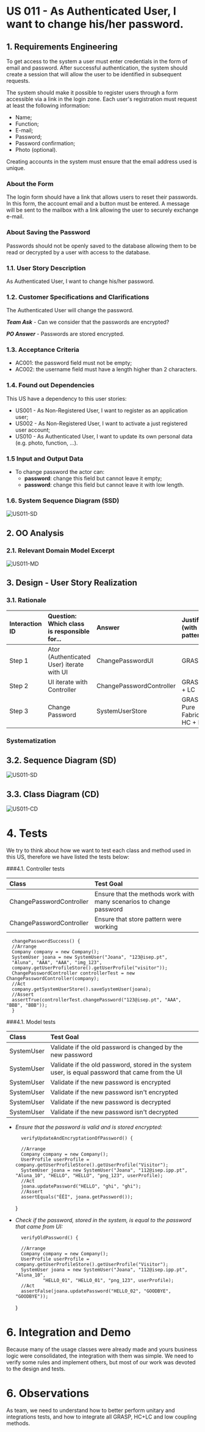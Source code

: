 # US 011 - As Authenticated User, I want to change his/her password. 

## 1. Requirements Engineering

To get access to the system a user must enter credentials in the form of email and password.
After successful authentication, the system should create a session that will allow the user to
be identified in subsequent requests.

The system should make it possible to register users through a form accessible via a link in the
login zone. Each user's registration must request at least the following information:

- Name;
- Function;
- E-mail;
- Password;
- Password confirmation;
- Photo (optional).

Creating accounts in the system must ensure that the email address used is unique.

### About the Form

The login form should have a link that allows users to reset their passwords. In this form, the account email 
and a button must be entered. A message will be sent to the mailbox with a link allowing 
the user to securely exchange e-mail.

### About Saving the Password

Passwords should not be openly saved to the database allowing them to be read or decrypted 
by a user with access to the database.

### 1.1. User Story Description

As Authenticated User, I want to change his/her password.

### 1.2. Customer Specifications and Clarifications 

The Authenticated User will change the password.

***Team Ask*** - Can we consider that the passwords are encrypted?

***PO Answer*** - Passwords are stored encrypted.


### 1.3. Acceptance Criteria

- AC001: the password field must not be empty;
- AC002: the username field must have a length higher than 2 characters.


### 1.4. Found out Dependencies

This US have a dependency to this user stories: 

- US001 - As Non-Registered User, I want to register as an application user;
- US002 - As Non-Registered User, I want to activate a just registered user account;
- US010 - As Authenticated User, I want to update its own personal data (e.g. photo, function, ...).

### 1.5 Input and Output Data

- To change password the actor can:
  - **password**: change this field but cannot leave it empty;
  - **password**: change this field but cannot leave it with low length.

### 1.6. System Sequence Diagram (SSD)

![US011-SD](US011-SSD.svg)


## 2. OO Analysis

### 2.1. Relevant Domain Model Excerpt 


![US011-MD](US011-MD.svg)


## 3. Design - User Story Realization 

### 3.1. Rationale


| Interaction ID | Question: Which class is responsible for... | Answer  | Justification (with patterns)  |
|:-------------  |:--------------------- |:------------|:---------------------------- |
| Step 1  		 |	Ator (Authenticated User) iterate with UI	|ChangePasswordUI|GRASP|
| Step 2  		 |	UI iterate with Controller	|ChangePasswordController|GRASP / HC + LC|
| Step 3  		 |	Change Password  | SystemUserStore | GRASP - Pure Fabrication / HC + LC |


[comment]: <> (| Step 4  		 |							 |             |                              |)

[comment]: <> (| Step 5  		 |							 |             |                              |)

[comment]: <> (| Step 6  		 |							 |             |                              |              )

### Systematization ##

[comment]: <> (According to the taken rationale, the conceptual classes promoted to software classes are: )

[comment]: <> ( * Class1)

[comment]: <> ( * Class2)

[comment]: <> ( * Class3)

## 3.2. Sequence Diagram (SD)

![US011-SD](US011-SD.svg)

## 3.3. Class Diagram (CD)

![US011-CD](US011-CD.svg)


# 4. Tests 

We try to think about how we want to test each class and method used in this US,
therefore we have listed the tests below:

###4.1. Controller tests

| Class | Test Goal |
|:-------------  |:--------------------- |
| ChangePasswordController |	Ensure that the methods work with many scenarios to change password|
| ChangePasswordController |	Ensure that store pattern were working|

      changePasswordSuccess() {
      //Arrange
      Company company = new Company();
      SystemUser joana = new SystemUser("Joana", "123@isep.pt",
      "Aluna", "AAA", "AAA", "img_123",
      company.getUserProfileStore().getUserProfile("visitor"));
      ChangePasswordController controllerTest = new ChangePasswordController(company);
      //Act
      company.getSystemUserStore().saveSystemUser(joana);
      //Assert
      assertTrue(controllerTest.changePassword("123@isep.pt", "AAA", "BBB", "BBB"));
      }

###4.1. Model tests

| Class | Test Goal |
|:-------------  |:--------------------- |
| SystemUser |	Validate if the old password is changed by the new password|
| SystemUser |	Validate if the old password, stored in the system user, is equal password that came from the UI|
| SystemUser |	Validate if the new password is encrypted|
| SystemUser |	Validate if the new password isn't encrypted|
| SystemUser |	Validate if the new password is decrypted|
| SystemUser |	Validate if the new password isn't decrypted|

- *Ensure that the password is valid and is stored encrypted:*


        verifyUpdateAndEncryptationOfPassword() {

        //Arrange
        Company company = new Company();
        UserProfile userProfile = company.getUserProfileStore().getUserProfile("Visitor");
        SystemUser joana = new SystemUser("Joana", "112@isep.ipp.pt", "Aluna_10", "HELLO", "HELLO", "png_123", userProfile);
        //Act
        joana.updatePassword("HELLO", "ghi", "ghi");
        //Assert
        assertEquals("ÊËÌ", joana.getPassword());
    }

- *Check if the password, stored in the system, is equal to the password that came from UI:*


        verifyOldPassword() {

        //Arrange
        Company company = new Company();
        UserProfile userProfile = company.getUserProfileStore().getUserProfile("Visitor");
        SystemUser joana = new SystemUser("Joana", "112@isep.ipp.pt", "Aluna_10",
                "HELLO_01", "HELLO_01", "png_123", userProfile);
        //Act
        assertFalse(joana.updatePassword("HELLO_02", "GOODBYE", "GOODBYE"));

    }

# 6. Integration and Demo

Because many of the usage classes were already made and yours business logic were consolidated,
the integration with them was simple. We need to verify some rules and implement others,
but most of our work was devoted to the design and tests.

# 6. Observations

As team, we need to understand how to better perform unitary and integrations tests, and how to integrate all
GRASP, HC+LC and low coupling methods. 
  
